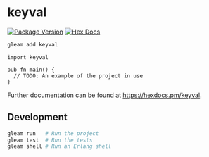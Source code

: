 # keyval

[![Package Version](https://img.shields.io/hexpm/v/keyval)](https://hex.pm/packages/keyval)
[![Hex Docs](https://img.shields.io/badge/hex-docs-ffaff3)](https://hexdocs.pm/keyval/)

```sh
gleam add keyval
```
```gleam
import keyval

pub fn main() {
  // TODO: An example of the project in use
}
```

Further documentation can be found at <https://hexdocs.pm/keyval>.

## Development

```sh
gleam run   # Run the project
gleam test  # Run the tests
gleam shell # Run an Erlang shell
```
